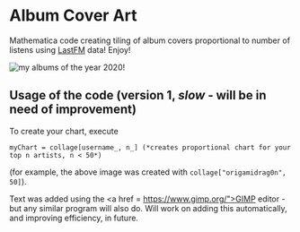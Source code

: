 # Album Cover Art
Mathematica code creating tiling of album covers proportional to number of listens using <a href = "last.fm">LastFM</a> data! Enjoy!

<img src = "https://i.imgur.com/WR1bLCA.png" alt = "my albums of the year 2020!"/>

## Usage of the code (version 1, *slow* - will be in need of improvement)

To create your chart, execute 

```
myChart = collage[username_, n_] (*creates proportional chart for your top n artists, n < 50*)
```
(for example, the above image was created with `collage["origamidrag0n", 50]`).

Text was added using the <a href = https://www.gimp.org/">GIMP editor</a> - but any similar program will also do. Will work on adding this automatically, and improving efficiency, in future.

